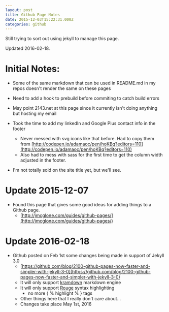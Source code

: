 ```yaml
---
layout: post
title: Github Page Notes
date: 2015-12-03T15:22:31.000Z
categories: github
---
```


Still trying to sort out using jekyll to manage this page.

Updated 2016-02-18.

# Initial Notes:
- Some of the same markdown that can be used in README.md in my repos doesn't render the same on these pages
- Need to add a hook to prebuild before commiting to catch build errors
- May point 2143.net at this page since it currently isn't doing anything but hosting my email
- Took the time to add my linkedIn and Google Plus contact info in the footer
  - Never messed with svg icons like that before. Had to copy them from [http://codepen.io/adamaoc/pen/hoKBq?editors=110](http://codepen.io/adamaoc/pen/hoKBq?editors=110)
  - Also had to mess with sass for the first time to get the column width adjusted in the footer.

- I'm not totally sold on the site title yet, but we'll see.

# Update 2015-12-07
- Found this page that gives some good ideas for adding things to a Github page.
  - [http://jmcglone.com/guides/github-pages/](http://jmcglone.com/guides/github-pages/)

# Update 2016-02-18
- Github posted on Feb 1st some changes being made in support of Jekyll 3.0
  - [https://github.com/blog/2100-github-pages-now-faster-and-simpler-with-jekyll-3-0](https://github.com/blog/2100-github-pages-now-faster-and-simpler-with-jekyll-3-0)
  - It will only support [kramdown](http://kramdown.gettalong.org/) markdown engine
  - It will only support [Rouge](https://github.com/jneen/rouge) syntax highlighting
    - no more \{ % highlight % \} tags
  - Other things here that I really don't care about...
  - Changes take place May 1st, 2016
